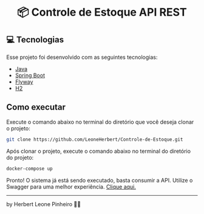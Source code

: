 <h1 align="center">
  📦 Controle de Estoque API REST
</h1>

## 💻 Tecnologias

Esse projeto foi desenvolvido com as seguintes tecnologias:
* [Java](https://www.java.com/pt_BR/download/)
* [Spring Boot](https://spring.io/projects/spring-boot)
* [Flyway](https://flywaydb.org/)
* [H2](http://h2database.com/)

## Como executar
Execute o comando abaixo no terminal do diretório que você deseja clonar o projeto:

```sh
git clone https://github.com/LeoneHerbert/Controle-de-Estoque.git
```

Após clonar o projeto, execute o comando abaixo no terminal do diretório do projeto:

```sh
docker-compose up
```

Pronto! O sistema já está sendo executado, basta consumir a API. Utilize o Swagger para uma melhor experiência. [Clique aqui.](http://localhost:8080/swagger-ui.html)

<hr>

by Herbert Leone Pinheiro ✌🏽
